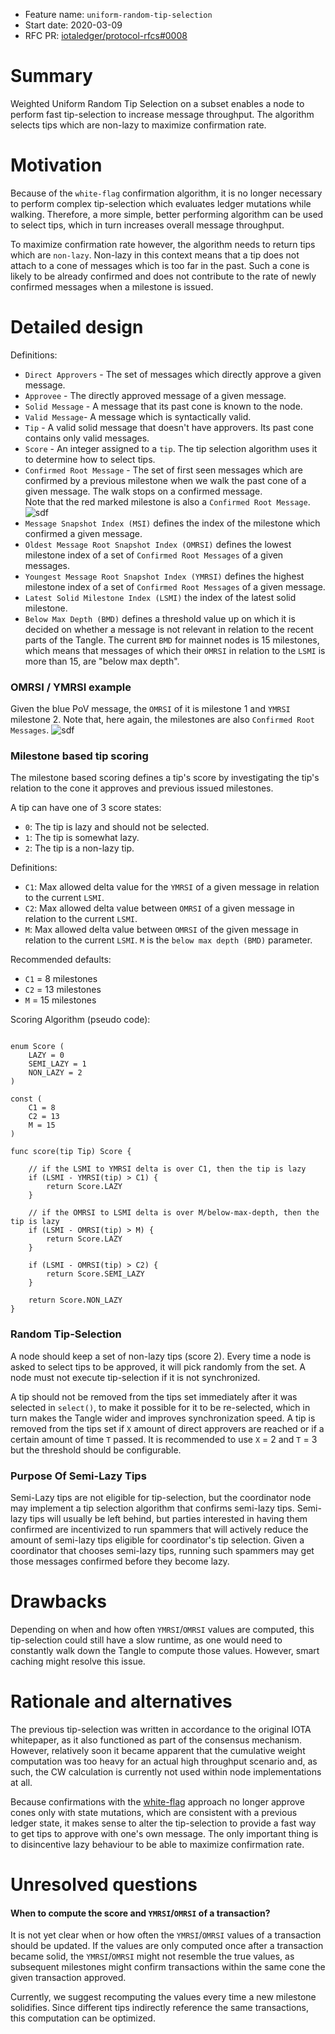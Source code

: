 + Feature name: `uniform-random-tip-selection`
+ Start date: 2020-03-09
+ RFC PR: [iotaledger/protocol-rfcs#0008](https://github.com/iotaledger/protocol-rfcs/pull/0008)

# Summary

Weighted Uniform Random Tip Selection on a subset enables a node to perform fast tip-selection to increase message throughput.
The algorithm selects tips which are non-lazy to maximize confirmation rate.

# Motivation

Because of the `white-flag` confirmation algorithm, it is no longer necessary to perform complex
tip-selection which evaluates ledger mutations while walking. Therefore, a more simple, better 
performing algorithm can be used to select tips, which in turn increases overall message throughput.

To maximize confirmation rate however, the algorithm needs to return tips which are `non-lazy`.
Non-lazy in this context means that a tip does not attach to a cone of messages which is too far
in the past. Such a cone is likely to be already confirmed and does not contribute to the
rate of newly confirmed messages when a milestone is issued.

# Detailed design

Definitions:
* `Direct Approvers` - The set of messages which directly approve a given message.
* `Approvee` - The directly approved message of a given message.
* `Solid Message` - A message that its past cone is known to the node.
* `Valid Message`- A message which is syntactically valid.
* `Tip` - A valid solid message that doesn't have approvers. Its past cone contains only valid messages.
* `Score` - An integer assigned to a `tip`. The tip selection algorithm uses it to determine how to select tips.
* `Confirmed Root Message` - The set of first seen messages which are confirmed by a previous milestone 
when we walk the past cone of a given message. The walk stops on a confirmed message.  
Note that the red marked milestone is also a `Confirmed Root Message`.
![sdf](images/cnf_tx_roots.PNG)
* `Message Snapshot Index (MSI)` defines the index of the milestone which confirmed a given message.
* `Oldest Message Root Snapshot Index (OMRSI)` defines the lowest milestone index of a set of
`Confirmed Root Messages` of a given messages.
* `Youngest Message Root Snapshot Index (YMRSI)` defines the highest milestone index of a set of
`Confirmed Root Messages` of a given message.
* `Latest Solid Milestone Index (LSMI)` the index of the latest solid milestone.
* `Below Max Depth (BMD)` defines a threshold value up on which it is decided on whether a message is not
relevant in relation to the recent parts of the Tangle. The current `BMD` for mainnet nodes is 15 milestones, 
which means that messages of which their `OMRSI` in relation to the `LSMI` is more than 15, are "below max depth".

### OMRSI / YMRSI example
Given the blue PoV message, the `OMRSI` of it is milestone 1 and `YMRSI` milestone 2.
Note that, here again, the milestones are also `Confirmed Root Messages`.
![sdf](images/otrsi_ytrsi.PNG)

### Milestone based tip scoring

The milestone based scoring defines a tip's score by investigating the tip's relation to
the cone it approves and previous issued  milestones.

A tip can have one of 3 score states:
* `0`: The tip is lazy and should not be selected.
* `1`: The tip is somewhat lazy.
* `2`: The tip is a non-lazy tip.

Definitions:
* `C1`: Max allowed delta value for the `YMRSI` of a given message in relation to the current `LSMI`.
* `C2`: Max allowed delta value between `OMRSI` of a given message in relation to the current `LSMI`. 
* `M`: Max allowed delta value between `OMRSI` of the given message in relation to the current `LSMI`.
`M` is the `below max depth (BMD)` parameter.

Recommended defaults:
* `C1` = 8 milestones
* `C2` = 13 milestones
* `M` = 15 milestones

Scoring Algorithm (pseudo code):
```

enum Score (
    LAZY = 0
    SEMI_LAZY = 1
    NON_LAZY = 2
)

const (
    C1 = 8
    C2 = 13
    M = 15
)

func score(tip Tip) Score {
    
    // if the LSMI to YMRSI delta is over C1, then the tip is lazy
    if (LSMI - YMRSI(tip) > C1) {
        return Score.LAZY
    }
    
    // if the OMRSI to LSMI delta is over M/below-max-depth, then the tip is lazy
    if (LSMI - OMRSI(tip) > M) {
        return Score.LAZY
    }
    
    if (LSMI - OMRSI(tip) > C2) {
        return Score.SEMI_LAZY
    }

    return Score.NON_LAZY
}
```

### Random Tip-Selection

A node should keep a set of non-lazy tips (score 2).
Every time a node is asked to select tips to be approved, it will pick randomly from the set. 
A node must not execute tip-selection if it is not synchronized.

A tip should not be removed from the tips set immediately after it was selected in `select()`,  to make it possible for it to be re-selected, which in turn makes the Tangle wider
and improves synchronization speed. A tip is removed from the tips set if `X` amount of direct
approvers are reached or if a certain amount of time `T` passed. 
It is recommended to use `X` = 2 and `T` = 3  but the threshold should be configurable.

### Purpose Of Semi-Lazy Tips

Semi-Lazy tips are not eligible for tip-selection, but the coordinator node may implement a tip selection algorithm
that confirms semi-lazy tips. Semi-lazy tips will usually be left behind, but parties interested in having them confirmed
are incentivized to run spammers that will actively reduce the amount of semi-lazy tips eligible for coordinator's tip selection. 
Given a coordinator that chooses semi-lazy tips, running such spammers may get those messages confirmed before
they become lazy.


# Drawbacks

Depending on when and how often `YMRSI`/`OMRSI` values are computed, this tip-selection could still
have a slow runtime, as one would need to constantly walk down the Tangle to compute those
values. However, smart caching might resolve this issue. 

# Rationale and alternatives

The previous tip-selection was written in accordance to the original IOTA whitepaper, as it also
functioned as part of the consensus mechanism.
However, relatively soon it became apparent that the cumulative weight computation was too heavy
for an actual high throughput scenario and, as such, the CW calculation is currently not used within
node implementations at all.

Because confirmations with the [white-flag](https://github.com/iotaledger/protocol-rfcs/blob/master/text/0005-white-flag/0005-white-flag.md) approach no longer approve cones only with state mutations,
which are consistent with a previous ledger state, it makes sense to alter the tip-selection to provide 
a fast way to get tips to approve with one's own message.
The only important thing is to disincentive lazy behaviour to be able to maximize confirmation rate.

# Unresolved questions

#### When to compute the score and `YMRSI`/`OMRSI` of a transaction?
It is not yet clear when or how often the `YMRSI`/`OMRSI` values of a transaction should be updated.
If the values are only computed once after a transaction became solid, the `YMRSI`/`OMRSI` might not
resemble the true values, as subsequent milestones might confirm transactions within the same cone the
given transaction approved.

Currently, we suggest recomputing the values every time a new milestone solidifies. 
Since different tips indirectly reference the same transactions, this computation can be optimized.  
